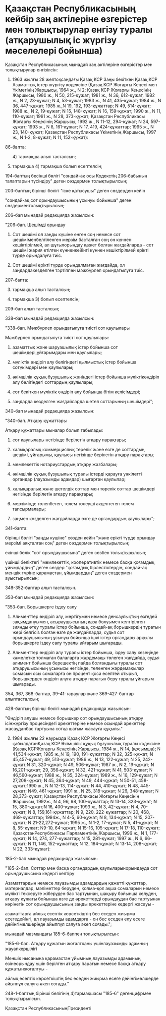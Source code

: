 # Қазақстан Республикасының кейбiр заң актiлерiне өзгерiстер мен толықтырулар енгiзу туралы (атқарушылық iс жүргiзу мәселелерi бойынша)

Қазақстан Республикасының мынадай заң актiлерiне өзгерiстер мен толықтырулар енгiзiлсiн:

1. 1963 жылғы 28 желтоқсандағы Қазақ КСР Заңы бекiткен Қазақ КСР Азаматтық iстер жүргiзу кодексiне (Қазақ КСР Жоғарғы Кеңесi мен Үкiметiнiң Жаршысы, 1964 ж., N 2; Қазақ КСР Жоғарғы Кеңесiнiң Жаршысы, 1980 ж., N 50, 215-құжат; 1981 ж., N 36, 612-құжат, 1982 ж., N 2, 23-құжат; N 4, 53-құжат; 1983 ж., N 41, 435-құжат; 1984 ж., N 36, 447-құжат; 1985 ж.,N 19, 192, 193-құжаттар; N 49, 514-құжат; 1988 ж., N 2, 19-құжат; N 15, 148-құжат; N 16, 159-құжат; 1990 ж., N 11, 110-құжат; 1991 ж., N 28, 373-құжат; Қазақстан Республикасы Жоғарғы Кеңесiнiң Жаршысы, 1992 ж., N 11-12, 294-құжат; N 24, 597-құжат; 1993 ж., N 8, 161-құжат; N 17, 419, 424-құжаттар; 1995 ж., N 23, 140-құжат; Қазақстан Республикасы Үкiметiнiң Жаршысы, 1997 ж., N 1-2, 8-құжат; N 11, 152-құжат):

86-бапта:

      4) тармақша алып тасталсын;

5) тармақша 4) тармақша болып есептелсiн;

194-баптың бесiншi бөлiгi "сондай-ақ осы Кодекстiң 206-бабының талаптарын түсiндiру" деген сөздермен толықтырылсын;

203-баптың бiрiншi бөлiгi "iске қатысушы" деген сөздерден кейiн

"сондай-ақ сот орындаушысының ұсынуы бойынша" деген сөздерментолықтырылсын;

206-бап мынадай редакцияда жазылсын:

"206-бап. Шешiмдi орындау

1. Сот шешiмi ол заңды күшiне енген соң немесе сот шешiмiменбелгiленген мерзiм басталған соң он күннен кешiктiрiлмей, ал шұғылорындау қажет болған жағдайларда - сот шешiмi жария етiлген күнненкейiнгi күннен кешiктiрiлмей ерiктi түрде орындалуға тиiс.

2. Сот шешiмi ерiктi түрде орындалмаған жағдайда, ол заңдардакөзделген тәртiппен мәжбүрлеп орындатылуға тиiс.

207-бапта:

3) тармақша алып тасталсын;

4) тармақша 3) болып есептелсiн;

209-бап алып тасталсын;

338-бап мынадай редакцияда жазылсын:

"338-бап. Мәжбүрлеп орындатылуға тиiстi сот қаулылары

Мәжбүрлеп орындатылуға тиiстi сот қаулылары:

1) азаматтық және шаруашылық iстер бойынша сот шешiмдерi,ұйғарымдары мен қаулылары;

2) мүлiктiк өндiрiп алу бөлiгiндегi қылмыстық iстер бойынша сотүкiмдерi мен қаулылары;

3) әкiмшiлiк құқық бұзушылық жөнiндегi iстер бойынша мүлiктiкөндiрiп алу бөлiгiндегi соттардың қаулылары;

4) сот бекiткен мүлiктiк өндiрiп алу бойынша бiтiм келiсiмдерi;

5) заңдарда көзделген жағдайларда шетел соттарының шешiмдерi";

340-бап мынадай редакцияда жазылсын:

"340-бап. Атқару құжаттары

Атқару құжаттары мыналар болып табылады:

1) сот қаулылары негiзiнде берiлетiн атқару парақтары;

2) халықаралық коммерциялық төрелiк және өзге де соттардың шешiмi, ұйғарымы, қаулысы негiзiнде берiлетiн атқару парақтары;

3) мемлекеттiк нотариустардың атқару жазбалары;

4) әкiмшiлiк құқық бұзушылық туралы iстердi қарауға уәкiлеттi органдар (лауазымды адамдар) шығарған қаулылар;

5) халықаралық және шетелдiк соттар мен төрелiк соттар шешiмдерi негiзiнде берілетін атқару парақтары;

6) мерзiмiнде төленбеген, төлем төлеушi акцептеген төлем тапсырмалары;

7) заңмен көзделген жағдайларда өзге де органдардың қаулылары";

341-бапта:

бiрiншi бөлiгi "заңды күшiне" сөзден кейiн "және ерiктi түрде орындау мерзiмi аяқталған соң" деген сөздермен толықтырылсын;

екiншi бөлiк "сот орындаушысына" деген сөзбен толықтырылсын;

үшiншi бөлiктегi "мемлекеттiк, кооперативтiк немесе басқа қоғамдық ұйымдардың" деген сөздер "қоғамдық бiрлестiктердiң, сондай-ақ меншiк түрiне қарамастан, ұйымдардың" деген сөздермен ауыстырылсын;

348-352-баптар алып тасталсын.

353-бап мынадай редакцияда жазылсын:

"353-бап. Борышкерге iздеу салу

1. Алименттер өндiрiп алу, мертiгумен немесе денсаулықтың өзгедей зақымдануымен, асыраушысының қаза болуымен келтiрiлген зиянды өтеу туралы iстер бойынша, сондай-ақ борышкердiң тұратын жерi белгiсiз болған өзге де жағдайларда, судья сот орындаушысының ұсынуы бойынша iшкi iстер органдары арқылы борышкерге iздеу салу туралы ұйғарым шығарады.

2. Алименттер өндiрiп алу туралы iстер бойынша, iздеу салу кезеңiнде кәмелетке толмаған балаларға жәрдемақы төлеген жағдайда, судья алимент бойынша берешектiң пайда болғандығы туралы сот атқарушысының ұсынысы негiзiнде, төленген жәрдемақылар сомасын осы сомаларға он процент қоса есептей отырып, борышкерден өндiрiп алуға атқару парағын беру туралы ұйғарым шығарады.

354, 367, 368-баптар, 39-41-тараулар және 369-427-баптар алыптасталсын;

428-баптың бiрiншi бөлiгi мынадай редакцияда жазылсын:

"Өндiрiп алушы немесе борышкер сот орындаушысының атқару iсiнжүргiзу процесiндегi әрекеттерiне немесе осындай әрекеттер жасауданбас тартуына сотқа шағым жасауға құқылы."

2. 1984 жылғы 22 наурызда Қазақ КСР Жоғарғы Кеңесi қабылдағанҚазақ КСР Әкiмшiлiк құқық бұзушылық туралы кодексiне (Қазақ КСРЖоғарғы Кеңесiнiң Жаршысы, 1984 ж., N 14, (қосымша); N 41,534-құжат; 1985 ж.,N 19, 190, 191-құжаттар; N 32, 325-құжат; N 45,457-құжат; 49, 513-құжат; 1986 ж., N 13, 122-құжат; N 25, 242-құжат;N 31, 320-құжат; N 49, 506-құжат; 1987 ж., N 2, 19-құжат; N 16,201-құжат; 29, 356-құжат; N 32, 421-құжат; N 41, 503-құжат; N 46,560-құжат; 1988 ж., N 35, 324-құжат; 1989 ж., N 16, 129-құжат; N 27,208-құжат; N 45, 364-құжат; N 49, 444-құжат; N 50-51, 458-құжат;1990 ж., N N 12-13, 114-құжат; N 44, 410-құжат; N 48, 445-құжат; N49, 461-құжат; 1991 ж., N 25, 318-құжат; N 26, 348-құжат; N 28,373-құжат; Қазақстан Республикасы Жоғарғы Кеңесiнiң Жаршысы, 1992ж., N 4, 96, 98, 100-құжаттар; N 13-14, 323-құжат; N 15, 380-құжат;N 16, 400-құжат; 1993 ж., N 3, 42-құжат; N 4, 70-құжат; N 8, 159,161-құжаттар; N 9, 220, 222-құжаттар; N 20, 468, 469-құжаттар; 1994ж., N 4-5, 60-құжат; N 8, 134-құжат; N 15, 207-құжат; N 21-22,272-құжат; 1995 ж., N 1-2, 17-құжат; N 5, 41-құжат; N 8, 55-құжат; N9-10, 64-құжат; N 15-16, 105-құжат; N 17-18, 110-құжат; ҚазақстанРеспубликасы Парламентiнiң Жаршысы, 1996 ж., N 1, 177-құжат; N 14, 274, 277-құжаттар; N 15, 281-құжат; 1997 ж., N 6, 66-құжат; N 11, 146, 152-құжаттар; N 12, 184-құжат; N 13-14, 208-құжат; N 22, 333-құжат):

185-2-бап мынадай редакцияда жазылсын:

"185-2-бап. Соттар мен басқа органдардың қаулыларынорындауда сот орындаушысына кедергi келтiру

Азаматтардың немесе лауазымды адамдардың қажеттi құжаттар, материалдар, мәлiметтер беруден, қолма-қол ақша сомаларын немесе мүлiктi тексеруге жiберуден бас тартуынан, шақыру бойынша келуден, атқару құжаты бойынша өзге де әрекеттердi орындаудан бас тартуынан көрiнетiн сот орындаушысының заңды әрекеттерiне кедергi жасауы -

азаматтарға айлық есептiк көрсеткiштiң бес еседен жиырма есегедейiнгi, ал лауазымды адамдарға - он бес еседен елу есеге дейiнгiмөлшерiнде айыппұл салуға әкеп соғады.";

мынадай мазмұндағы 185-6-баппен толықтырылсын:

"185-6-бап. Атқару құжатын жоғалтқаны үшiнлауазымды адамның жауапкершiлiгi

Меншiк нысанына қарамастан ұйымның лауазымды адамының өзiнеорындау үшiн берiлген атқару парағын немесе басқа атқару құжатынжоғалтуы -

айлық есептiк көрсеткiштiң бес еседен жиырма есеге дейiнгiмөлшерде айыппұл салуға әкеп соғады."

248-1-баптың бiрiншi бөлiгiнiң 4)тармақшасы "185-6" дегенцифрмен толықтырылсын.

Қазақстан РеспубликасыныңПрезидентi


